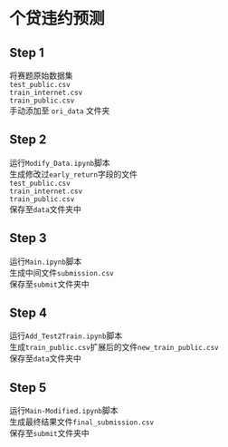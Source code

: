 个贷违约预测 
=========== 
## Step 1 
将赛题原始数据集   
`test_public.csv`  
`train_internet.csv`  
`train_public.csv`  
手动添加至 `ori_data` 文件夹  
## Step 2 
运行`Modify_Data.ipynb`脚本  
生成修改过`early_return`字段的文件  
`test_public.csv`  
`train_internet.csv`  
`train_public.csv`  
保存至`data`文件夹中  
## Step 3 
运行`Main.ipynb`脚本  
生成中间文件`submission.csv`  
保存至`submit`文件夹中  
## Step 4 
运行`Add_Test2Train.ipynb`脚本  
生成`train_public.csv`扩展后的文件`new_train_public.csv`  
保存至`data`文件夹中  
## Step 5 
运行`Main-Modified.ipynb`脚本  
生成最终结果文件`final_submission.csv`  
保存至`submit`文件夹中  
